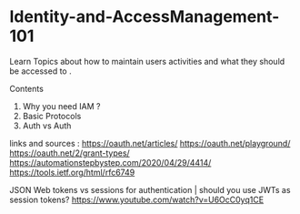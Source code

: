 # Identity-and-AccessManagement-101
Learn Topics about how to maintain users activities and what they should be accessed to .


Contents
1) Why you need IAM ?
2) Basic Protocols
3) Auth vs Auth


links and sources :
https://oauth.net/articles/
https://oauth.net/playground/
https://oauth.net/2/grant-types/
https://automationstepbystep.com/2020/04/29/4414/
https://tools.ietf.org/html/rfc6749


JSON Web tokens vs sessions for authentication | should you use JWTs as session tokens?
https://www.youtube.com/watch?v=U6OcC0yq1CE


